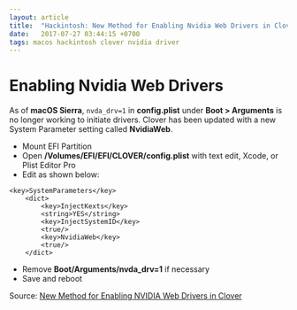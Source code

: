 ```yaml
---
layout: article
title:  "Hackintosh: New Method for Enabling Nvidia Web Drivers in Clover"
date:   2017-07-27 03:44:15 +0700
tags: macos hackintosh clover nvidia driver
---
```


# Enabling Nvidia Web Drivers

As of **macOS Sierra**, ```nvda_drv=1``` in **config.plist** under **Boot > Arguments** is no longer working to initiate drivers. Clover has been updated with a new System Parameter setting called **NvidiaWeb**.

-  Mount EFI Partition
-  Open **/Volumes/EFI/EFI/CLOVER/config.plist** with text edit, Xcode, or Plist Editor Pro
-  Edit as shown below:

```
<key>SystemParameters</key>
    <dict>
        <key>InjectKexts</key>
        <string>YES</string>
        <key>InjectSystemID</key>
        <true/>
        <key>NvidiaWeb</key>
        <true/>
    </dict>
```

- Remove **Boot/Arguments/nvda_drv=1** if necessary
- Save and reboot

Source: [New Method for Enabling NVIDIA Web Drivers in Clover](https://www.tonymacx86.com/threads/new-method-for-enabling-nvidia-web-drivers-in-clover.202341/)
